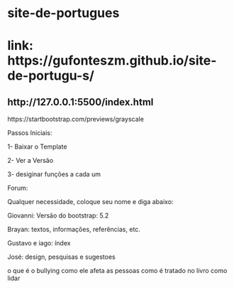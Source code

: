 # site-de-portugues
<h1> link: https://gufonteszm.github.io/site-de-portugu-s/ </h1>
<h2>http://127.0.0.1:5500/index.html</h2>
https://startbootstrap.com/previews/grayscale

Passos Iniciais:

1- Baixar o Template

2- Ver a Versão

3- desiginar funções a cada um


Forum:

Qualquer necessidade, coloque seu nome e diga abaixo:

Giovanni: Versão do bootstrap: 5.2

Brayan: textos, informações, referências, etc.

Gustavo e iago: índex

José: design, pesquisas e sugestoes


o que é o bullying
como ele afeta as pessoas
como é tratado no livro
como lidar
